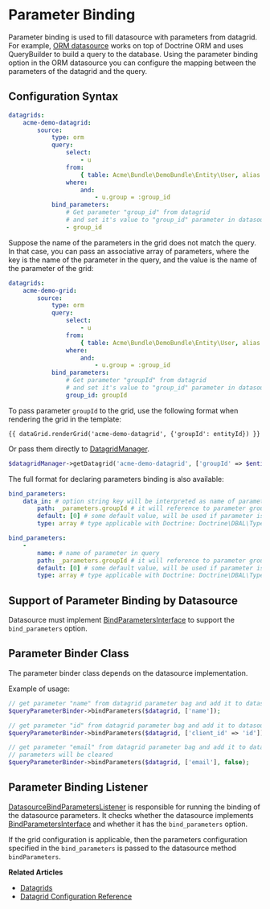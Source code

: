 <a id="datagrids-customize-parameter-binding"></a>

# Parameter Binding

Parameter binding is used to fill datasource with parameters from datagrid. For example,
[ORM datasource](datasources/orm.md#customize-datagrids-datasource-orm) works on top of Doctrine ORM and uses QueryBuilder to build a query to the database. Using the parameter binding option in the ORM datasource you can configure the mapping between the parameters of the datagrid and the query.

## Configuration Syntax

```yaml
datagrids:
    acme-demo-datagrid:
        source:
            type: orm
            query:
                select:
                    - u
                from:
                    { table: Acme\Bundle\DemoBundle\Entity\User, alias:u }
                where:
                    and:
                        - u.group = :group_id
            bind_parameters:
                # Get parameter "group_id" from datagrid
                # and set it's value to "group_id" parameter in datasource query
                - group_id
```

Suppose the name of the parameters in the grid does not match the query. In that case, you can pass an associative array of parameters, where the key is the name of the parameter in the query, and the value is the name of the parameter of the grid:

```yaml
datagrids:
    acme-demo-grid:
        source:
            type: orm
            query:
                select:
                    - u
                from:
                    { table: Acme\Bundle\DemoBundle\Entity\User, alias:u }
                where:
                    and:
                        - u.group = :group_id
            bind_parameters:
                # Get parameter "groupId" from datagrid
                # and set it's value to "group_id" parameter in datasource query
                group_id: groupId
```

To pass parameter `groupId` to the grid, use the following format when rendering the grid in the template:

```twig
{{ dataGrid.renderGrid('acme-demo-datagrid', {'groupId': entityId}) }}
```

Or pass them directly to <a href="https://github.com/oroinc/platform/tree/6.1/src/Oro/Bundle/DataGridBundle/Datagrid/Manager.php" target="_blank">DatagridManager</a>.

```php
$datagridManager->getDatagrid('acme-demo-datagrid', ['groupId' => $entityId]);
```

The full format for declaring parameters binding is also available:

```yaml
bind_parameters:
    data_in: # option string key will be interpreted as name of parameter in query
        path: _parameters.groupId # it will reference to parameter groupId in key _parameters of parameter bag.
        default: [0] # some default value, will be used if parameter is not passed
        type: array # type applicable with Doctrine: Doctrine\DBAL\Types\Type::getType()
```

```yaml
bind_parameters:
    -
        name: # name of parameter in query
        path: _parameters.groupId # it will reference to parameter groupId in key _parameters of parameter bag.
        default: [0] # some default value, will be used if parameter is not passed
        type: array # type applicable with Doctrine: Doctrine\DBAL\Types\Type::getType()
```

## Support of Parameter Binding by Datasource

Datasource must implement <a href="https://github.com/oroinc/platform/tree/6.1/src/Oro/Bundle/DataGridBundle/Datasource/BindParametersInterface.php" target="_blank">BindParametersInterface</a> to support the `bind_parameters` option.

## Parameter Binder Class

The parameter binder class depends on the datasource implementation.

Example of usage:

```php
// get parameter "name" from datagrid parameter bag and add it to datasource
$queryParameterBinder->bindParameters($datagrid, ['name']);

// get parameter "id" from datagrid parameter bag and add it to datasource as parameter "client_id"
$queryParameterBinder->bindParameters($datagrid, ['client_id' => 'id']);

// get parameter "email" from datagrid parameter bag and add it to datasource, all other existing
// parameters will be cleared
$queryParameterBinder->bindParameters($datagrid, ['email'], false);
```

## Parameter Binding Listener

<a href="https://github.com/oroinc/platform/tree/6.1/src/Oro/Bundle/DataGridBundle/EventListener/DatasourceBindParametersListener.php" target="_blank">DatasourceBindParametersListener</a> is responsible for running the binding of the datasource parameters. It checks whether the datasource implements <a href="https://github.com/oroinc/platform/tree/6.1/src/Oro/Bundle/DataGridBundle/Datasource/BindParametersInterface.php" target="_blank">BindParametersInterface</a> and whether it has the `bind_parameters` option.

If the grid configuration is applicable, then the parameters configuration specified in the `bind_parameters` is passed to the datasource method `bindParameters`.

**Related Articles**

* [Datagrids](../../data-grids/index.md#data-grids)
* [Datagrid Configuration Reference](../../../configuration/yaml/datagrids.md#reference-format-datagrids)

<!-- Frontend -->

